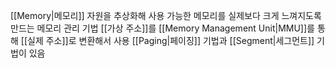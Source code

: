 [[Memory|메모리]] 자원을 추상화해 사용 가능한 메모리를 실제보다 크게 느껴지도록 만드는 메모리 관리 기법
[[가상 주소]]를 [[Memory Management Unit|MMU]]를 통해 [[실제 주소]]로 변환해서 사용
[[Paging|페이징]] 기법과 [[Segment|세그먼트]] 기법이 있음